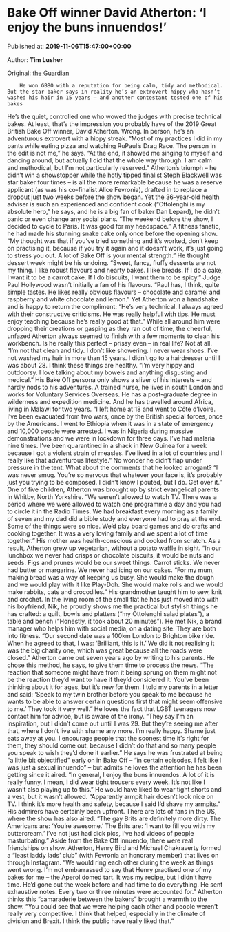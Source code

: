 
# Bake Off winner David Atherton: ‘I enjoy the buns innuendos!’

Published at: **2019-11-06T15:47:00+00:00**

Author: **Tim Lusher**

Original: [the Guardian](https://www.theguardian.com/food/2019/nov/06/bake-off-winner-david-atherton-i-enjoy-the-buns-innuendos)


        He won GBBO with a reputation for being calm, tidy and methodical. But the star baker says in reality he’s an extrovert hippy who hasn’t washed his hair in 15 years – and another contestant tested one of his bakes
      
He’s the quiet, controlled one who wowed the judges with precise technical bakes. At least, that’s the impression you probably have of the 2019 Great British Bake Off winner, David Atherton. Wrong. In person, he’s an adventurous extrovert with a hippy streak. “Most of my practices I did in my pants while eating pizza and watching RuPaul’s Drag Race. The person in the edit is not me,” he says. “At the end, it showed me singing to myself and dancing around, but actually I did that the whole way through. I am calm and methodical, but I’m not particularly reserved.”
Atherton’s triumph – he didn’t win a showstopper while the hotly tipped finalist Steph Blackwell was star baker four times – is all the more remarkable because he was a reserve applicant (as was his co-finalist Alice Fevronia), drafted in to replace a dropout just two weeks before the show began. Yet the 36-year-old health adviser is such an experienced and confident cook (“Ottolenghi is my absolute hero,” he says, and he is a big fan of baker Dan Lepard), he didn’t panic or even change any social plans. “The weekend before the show, I decided to cycle to Paris. It was good for my headspace.”
A fitness fanatic, he had made his stunning snake cake only once before the opening show. “My thought was that if you’ve tried something and it’s worked, don’t keep on practising it, because if you try it again and it doesn’t work, it’s just going to stress you out. A lot of Bake Off is your mental strength.”
He thought dessert week might be his undoing. “Sweet, fancy, fluffy desserts are not my thing. I like robust flavours and hearty bakes. I like breads. If I do a cake, I want it to be a carrot cake. If I do biscuits, I want them to be spicy.”
Judge Paul Hollywood wasn’t initially a fan of his flavours. “Paul has, I think, quite simple tastes. He likes really obvious flavours – chocolate and caramel and raspberry and white chocolate and lemon.” Yet Atherton won a handshake and is happy to return the compliment: “He’s very technical. I always agreed with their constructive criticisms. He was really helpful with tips. He must enjoy teaching because he’s really good at that.”
While all around him were dropping their creations or gasping as they ran out of time, the cheerful, unfazed Atherton always seemed to finish with a few moments to clean his workbench. Is he really this perfect – prissy even – in real life?
Not at all. “I’m not that clean and tidy. I don’t like showering. I never wear shoes. I’ve not washed my hair in more than 15 years. I didn’t go to a hairdresser until I was about 28. I think these things are healthy.
“I’m very hippy and outdoorsy. I love talking about my bowels and anything disgusting and medical.”
His Bake Off persona only shows a sliver of his interests – and hardly nods to his adventures. A trained nurse, he lives in south London and works for Voluntary Services Overseas. He has a post-graduate degree in wilderness and expedition medicine. And he has travelled around Africa, living in Malawi for two years. “I left home at 18 and went to Côte d’Ivoire. I’ve been evacuated from two wars, once by the British special forces, once by the Americans. I went to Ethiopia when it was in a state of emergency and 10,000 people were arrested. I was in Nigeria during massive demonstrations and we were in lockdown for three days. I’ve had malaria nine times. I’ve been quarantined in a shack in New Guinea for a week because I got a violent strain of measles. I’ve lived in a lot of countries and I really like that adventurous lifestyle.”
No wonder he didn’t flap under pressure in the tent. What about the comments that he looked arrogant? “I was never smug. You’re so nervous that whatever your face is, it’s probably just you trying to be composed. I didn’t know I pouted, but I do. Get over it.”
One of five children, Atherton was brought up by strict evangelical parents in Whitby, North Yorkshire. “We weren’t allowed to watch TV. There was a period where we were allowed to watch one programme a day and you had to circle it in the Radio Times. We had breakfast every morning as a family of seven and my dad did a bible study and everyone had to pray at the end. Some of the things were so nice. We’d play board games and do crafts and cooking together. It was a very loving family and we spent a lot of time together.”
His mother was health-conscious and cooked from scratch. As a result, Atherton grew up vegetarian, without a potato waffle in sight. “In our lunchbox we never had crisps or chocolate biscuits, it would be nuts and seeds. Figs and prunes would be our sweet things. Carrot sticks. We never had butter or margarine. We never had icing on our cakes.
“For my mum, making bread was a way of keeping us busy. She would make the dough and we would play with it like Play-Doh. She would make rolls and we would make rabbits, cats and crocodiles.”
His grandmother taught him to sew, knit and crochet. In the living room of the small flat he has just moved into with his boyfriend, Nik, he proudly shows me the practical but stylish things he has crafted: a quilt, bowls and platters (“my Ottolenghi salad plates”), a table and bench (“Honestly, it took about 20 minutes”).
He met Nik, a brand manager who helps him with social media, on a dating site. They are both into fitness. “Our second date was a 100km London to Brighton bike ride. When he agreed to that, I was: ‘Brilliant, this is it.’ We did it not realising it was the big charity one, which was great because all the roads were closed.”
Atherton came out seven years ago by writing to his parents. He chose this method, he says, to give them time to process the news. “The reaction that someone might have from it being sprung on them might not be the reaction they’d want to have if they’d considered it. You’ve been thinking about it for ages, but it’s new for them. I told my parents in a letter and said: ‘Speak to my twin brother before you speak to me because he wants to be able to answer certain questions first that might seem offensive to me.’ They took it very well.”
He loves the fact that LGBT teenagers now contact him for advice, but is aware of the irony. “They say I’m an inspiration, but I didn’t come out until I was 29. But they’re seeing me after that, where I don’t live with shame any more. I’m really happy. Shame just eats away at you. I encourage people that the soonest time it’s right for them, they should come out, because I didn’t do that and so many people you speak to wish they’d done it earlier.”
He says he was frustrated at being “a little bit objectified” early on in Bake Off – “in certain episodes, I felt like I was just a sexual innuendo” – but admits he loves the attention he has been getting since it aired. “In general, I enjoy the buns innuendos. A lot of it is really funny. I mean, I did wear tight trousers every week. It’s not like I wasn’t also playing up to this.”
He would have liked to wear tight shorts and a vest, but it wasn’t allowed. “Apparently armpit hair doesn’t look nice on TV. I think it’s more health and safety, because I said I’d shave my armpits.”
His admirers have certainly been upfront. There are lots of fans in the US, where the show has also aired. “The gay Brits are definitely more dirty. The Americans are: ‘You’re awesome.’ The Brits are: ‘I want to fill you with my buttercream.’ I’ve not just had dick pics, I’ve had videos of people masturbating.”
Aside from the Bake Off innuendo, there were real friendships on show. Atherton, Henry Bird and Michael Chakraverty formed a “least laddy lads’ club” (with Fevronia an honorary member) that lives on through Instagram. “We would ring each other during the week as things went wrong. I’m not embarrassed to say that Henry practised one of my bakes for me – the Aperol domed tart. It was my recipe, but I didn’t have time. He’d gone out the week before and had time to do everything. He sent exhaustive notes. Every two or three minutes were accounted for.”
Atherton thinks this “camaraderie between the bakers” brought a warmth to the show. “You could see that we were helping each other and people weren’t really very competitive. I think that helped, especially in the climate of division and Brexit. I think the public have really liked that.”
